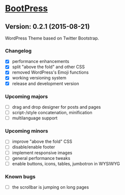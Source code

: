 # [BootPress](http://bootpress.larsschweisthal.de)

## Version: 0.2.1 (2015-08-21)
WordPress Theme based on Twitter Bootstrap.

### Changelog
- [x] performance enhancements
- [x] split "above the fold" and other CSS
- [x] removed WordPress's Emoji functions
- [x] working versioning system
- [x] release and development version

### Upcoming majors
- [ ] drag and drop designer for posts and pages
- [ ] script-/style concatenation, minification
- [ ] multilanguage support

### Upcoming minors
- [ ] improve "above the fold" CSS
- [ ] disable/enable footer
- [ ] implement responsive images
- [ ] general performance tweaks
- [ ] enable buttons, icons, tables, jumbotron in WYSIWYG

### Known bugs
- [ ] the scrollbar is jumping on long pages